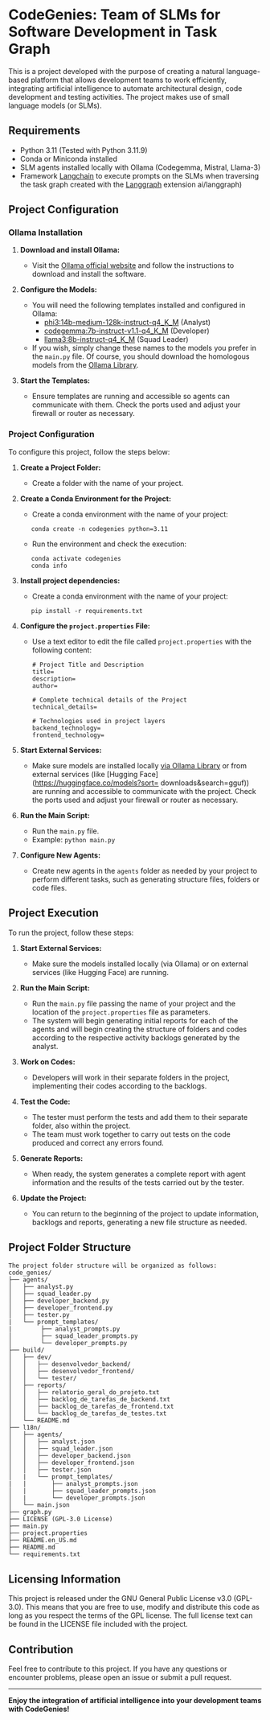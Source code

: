 # CodeGenies: Team of SLMs for Software Development in Task Graph

This is a project developed with the purpose of creating a natural language-based platform that allows development teams to work efficiently, integrating artificial intelligence to automate architectural design, code development and testing activities. 
The project makes use of small language models (or SLMs).


## Requirements

- Python 3.11 (Tested with Python 3.11.9)
- Conda or Miniconda installed
- SLM agents installed locally with Ollama (Codegemma, Mistral, Llama-3)
- Framework [Langchain](https://github.com/langchain-ai/langchain) to execute prompts on the SLMs when traversing the task graph created with the [Langgraph](https://github.com/langchain-) extension ai/langgraph)

## Project Configuration

### Ollama Installation

1. **Download and install Ollama:**
   - Visit the [Ollama official website](https://ollama.ai) and follow the instructions to download and install the software.

2. **Configure the Models:**
   - You will need the following templates installed and configured in Ollama:
     - [phi3:14b-medium-128k-instruct-q4_K_M](https://ollama.com/library/phi3:14b-medium-128k-instruct-q4_K_M) (Analyst)
     - [codegemma:7b-instruct-v1.1-q4_K_M](https://ollama.com/library/codegemma:7b-instruct-v1.1-q4_K_M) (Developer)
     - [llama3:8b-instruct-q4_K_M](https://ollama.com/library/llama3:8b-instruct-q4_K_M) (Squad Leader)
   - If you wish, simply change these names to the models you prefer in the `main.py` file. Of course, you should download the homologous models from the [Ollama Library](https://ollama.com/library/).

3. **Start the Templates:**
   - Ensure templates are running and accessible so agents can communicate with them. Check the ports used and adjust your firewall or router as necessary.

### Project Configuration

To configure this project, follow the steps below:

1. **Create a Project Folder:**
   - Create a folder with the name of your project.

2. **Create a Conda Environment for the Project:**
   - Create a conda environment with the name of your project:
   ```
      conda create -n codegenies python=3.11
   ```
   - Run the environment and check the execution:
   ```
      conda activate codegenies
      conda info
   ```

3. **Install project dependencies:**
   - Create a conda environment with the name of your project:
   ```
      pip install -r requirements.txt
   ```

4. **Configure the `project.properties` File:**
   - Use a text editor to edit the file called `project.properties` with the following content:
     ```
     # Project Title and Description
     title=
     description=
     author=

     # Complete technical details of the Project
     technical_details=

     # Technologies used in project layers
     backend_technology=
     frontend_technology=
     ```

5. **Start External Services:**
   - Make sure models are installed locally [via Ollama Library](https://ollama.com/library/) or from external services (like [Hugging Face](https://huggingface.co/models?sort= downloads&search=gguf)) are running and accessible to communicate with the project. Check the ports used and adjust your firewall or router as necessary.

6. **Run the Main Script:**
   - Run the `main.py` file.
   - Example: `python main.py`

7. **Configure New Agents:**
   - Create new agents in the `agents` folder as needed by your project to perform different tasks, such as generating structure files, folders or code files.

## Project Execution

To run the project, follow these steps:

1. **Start External Services:**
   - Make sure the models installed locally (via Ollama) or on external services (like Hugging Face) are running.

2. **Run the Main Script:**
   - Run the `main.py` file passing the name of your project and the location of the `project.properties` file as parameters.
   - The system will begin generating initial reports for each of the agents and will begin creating the structure of folders and codes according to the respective activity backlogs generated by the analyst.

3. **Work on Codes:**
   - Developers will work in their separate folders in the project, implementing their codes according to the backlogs.

4. **Test the Code:**
   - The tester must perform the tests and add them to their separate folder, also within the project.
   - The team must work together to carry out tests on the code produced and correct any errors found.

5. **Generate Reports:**
   - When ready, the system generates a complete report with agent information and the results of the tests carried out by the tester.

6. **Update the Project:**
   - You can return to the beginning of the project to update information, backlogs and reports, generating a new file structure as needed.

## Project Folder Structure

```
The project folder structure will be organized as follows:
code_genies/
├── agents/
│   ├── analyst.py
│   ├── squad_leader.py
│   ├── developer_backend.py
│   ├── developer_frontend.py
│   ├── tester.py
|   └── prompt_templates/
|        ├── analyst_prompts.py
│        ├── squad_leader_prompts.py
│        └── developer_prompts.py
├── build/
│   ├── dev/
│   │   ├── desenvolvedor_backend/
│   │   ├── desenvolvedor_frontend/
│   │   └── tester/
│   ├── reports/
│   │   ├── relatorio_geral_do_projeto.txt
│   │   ├── backlog_de_tarefas_de_backend.txt
│   │   ├── backlog_de_tarefas_de_frontend.txt
│   │   └── backlog_de_tarefas_de_testes.txt
│   └── README.md
├── l18n/
│   ├── agents/
│   │   ├── analyst.json
│   │   ├── squad_leader.json
│   │   ├── developer_backend.json
│   │   ├── developer_frontend.json
│   │   ├── tester.json
│   |   └── prompt_templates/
|   |       ├── analyst_prompts.json
│   |       ├── squad_leader_prompts.json
│   |       └── developer_prompts.json
│   └── main.json
├── graph.py
├── LICENSE (GPL-3.0 License)
├── main.py
├── project.properties
├── README.en_US.md
├── README.md
└── requirements.txt
```

## Licensing Information

This project is released under the GNU General Public License v3.0 (GPL-3.0). This means that you are free to use, modify and distribute this code as long as you respect the terms of the GPL license. The full license text can be found in the LICENSE file included with the project.

## Contribution

Feel free to contribute to this project. If you have any questions or encounter problems, please open an issue or submit a pull request.

---

**Enjoy the integration of artificial intelligence into your development teams with CodeGenies!**